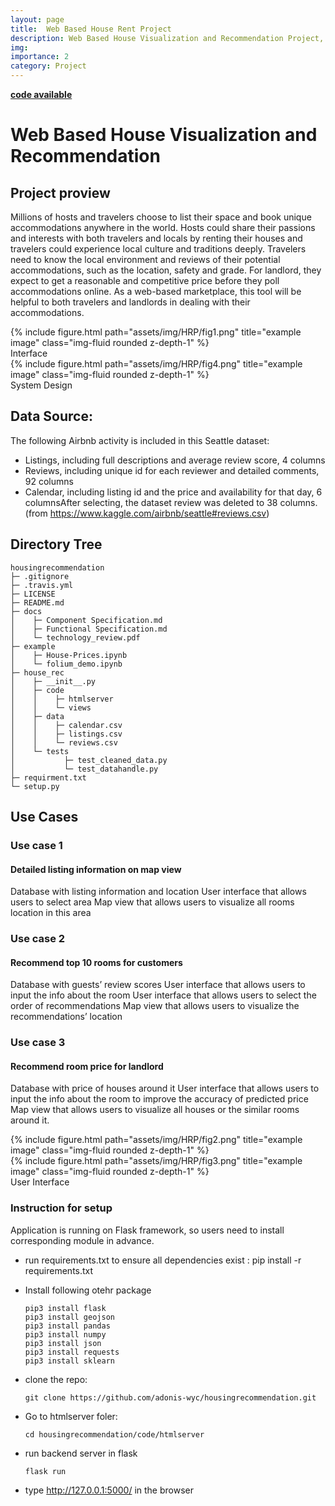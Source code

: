 ```yaml
---
layout: page
title:  Web Based House Rent Project
description: Web Based House Visualization and Recommendation Project, Seattle, WA 09/ 2019 – 12/2019
img:
importance: 2
category: Project
---
```


**[code available](https://github.com/adonis-wyc/housingrecommendation)**

# Web Based House Visualization and Recommendation

## Project proview

Millions of hosts and travelers choose to list their space and book unique accommodations anywhere in the world. Hosts could share their passions and interests with both travelers and locals by renting their houses and travelers could experience local culture and traditions deeply. Travelers need to know the local environment and reviews of their potential accommodations, such as the location, safety and grade. For landlord, they expect to get a reasonable and competitive price before they poll accommodations online. As a web-based marketplace, this tool will be helpful to both travelers and landlords in dealing with their accommodations.

<div class="row">
    <div class="col-sm mt-3 mt-md-0">
        {% include figure.html path="assets/img/HRP/fig1.png" title="example image" class="img-fluid rounded z-depth-1" %}
    </div>
</div>
<div class="caption">
    Interface
</div>

<div class="row">
    <div class="col-sm mt-3 mt-md-0">
        {% include figure.html path="assets/img/HRP/fig4.png" title="example image" class="img-fluid rounded z-depth-1" %}
    </div>
</div>
<div class="caption">
    System Design
</div>

## Data Source:

The following Airbnb activity is included in this Seattle dataset:

- Listings, including full descriptions and average review score, 4 columns
- Reviews, including unique id for each reviewer and detailed comments, 92 columns
- Calendar, including listing id and the price and availability for that day, 6 columnsAfter selecting, the dataset review was deleted to 38 columns. (from https://www.kaggle.com/airbnb/seattle#reviews.csv)

## Directory Tree 

```
housingrecommendation
├─ .gitignore
├─ .travis.yml
├─ LICENSE
├─ README.md
├─ docs
│    ├─ Component Specification.md
│    ├─ Functional Specification.md
│    └─ technology_review.pdf
├─ example
│    ├─ House-Prices.ipynb
│    └─ folium_demo.ipynb
├─ house_rec
│    ├─ __init__.py
│    ├─ code
│    │    ├─ htmlserver
│    │    └─ views
│    ├─ data
│    │    ├─ calendar.csv
│    │    ├─ listings.csv
│    │    └─ reviews.csv
│    └─ tests
│           ├─ test_cleaned_data.py
│           └─ test_datahandle.py
├─ requirment.txt
└─ setup.py
```

## Use Cases

### Use case 1

#### Detailed listing information on map view

 Database with listing information and location
User interface that allows users to select area
Map view that allows users to visualize all rooms location in this area

### Use case 2

#### Recommend top 10 rooms for customers

Database with guests’ review scores
User interface that allows users to input the info about the room
User interface that allows users to select the order of recommendations
Map view that allows users to visualize the recommendations’ location

### Use case 3

#### Recommend room price for landlord

Database with price of houses around it
User interface that allows users to input the info about the room to
improve the accuracy of predicted price
Map view that allows users to visualize all houses or the similar rooms
around it.

<div class="row">
    <div class="col-sm mt-3 mt-md-0">
        {% include figure.html path="assets/img/HRP/fig2.png" title="example image" class="img-fluid rounded z-depth-1" %}
    </div>
    <div class="col-sm mt-3 mt-md-0">
        {% include figure.html path="assets/img/HRP/fig3.png" title="example image" class="img-fluid rounded z-depth-1" %}
    </div>
</div>
<div class="caption">
   User Interface
</div>


### Instruction for setup

Application is running on Flask framework, so users need to install corresponding module in advance.

- run requirements.txt to ensure all dependencies exist : pip install -r requirements.txt

* Install following otehr package

  ```shell
  pip3 install flask
  pip3 install geojson
  pip3 install pandas
  pip3 install numpy
  pip3 install json
  pip3 install requests
  pip3 install sklearn
  ```

* clone the repo: 

  ```shell
  git clone https://github.com/adonis-wyc/housingrecommendation.git
  ```

* Go to htmlserver foler:

  ```shell
  cd housingrecommendation/code/htmlserver
  ```

* run backend server in flask

  ```shell
  flask run
  ```

* type http://127.0.0.1:5000/ in the browser


